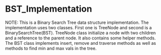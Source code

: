 # BST_Implementation

NOTE: This is a Binary Search Tree data structure implementation. The implementation uses two classes.
First one is TreeNode and second is a BinarySearchTree(BST). TreeNode class initialize a node with two children
and a reference to the parent node. It also contains some helper methods. The BST class implements insert, remove
and traverse methods as well as methods to find min and max vals in the tree.

